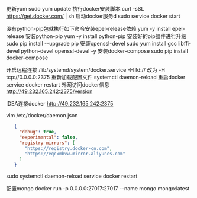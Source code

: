 更新yum
sudo yum update
执行docker安装脚本
curl -sSL https://get.docker.com/ | sh
启动docker服务d
sudo service docker start 

没有python-pip包就执行如下命令安装epel-release依赖
yum -y install epel-release
安装python-pip
yum -y install python-pip
安装好的pip组件进行升级
sudo pip install --upgrade pip
安装openssl-devel
sudo yum install gcc libffi-devel python-devel openssl-devel -y
安装docker-compose
sudo pip install docker-compose

开启远程连接
/lib/systemd/system/docker.service 
-H fd:// 改为 -H tcp://0.0.0.0:2375
重新加载配置文件
systemctl daemon-reload
重启docker
service docker restart
外网访问docker信息
http://49.232.165.242:2375/version

IDEA连接docker
http://49.232.165.242:2375

vim /etc/docker/daemon.json

```json
   {
     "debug": true,
     "experimental": false,
     "registry-mirrors": [
       "https://registry.docker-cn.com",
       "https://eqcxmbvw.mirror.aliyuncs.com"
     ]
   }
   ```

sudo systemctl daemon-reload
service docker restart

配置mongo
docker run -p 0.0.0.0:27017:27017 --name mongo mongo:latest
